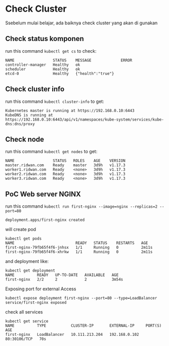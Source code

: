 # Check Cluster

Ssebelum mulai belajar, ada baiknya check cluster yang akan di gunakan

## Check status komponen

run this command `kubectl get cs` to check:
```
NAME                 STATUS    MESSAGE             ERROR
controller-manager   Healthy   ok
scheduler            Healthy   ok
etcd-0               Healthy   {"health":"true"}
```

## Check cluster info
run this command `kubectl cluster-info` to get:

```
Kubernetes master is running at https://192.168.0.10:6443
KubeDNS is running at https://192.168.0.10:6443/api/v1/namespaces/kube-system/services/kube-dns:dns/proxy

```

## Check node
run this command `kubectl get nodes` to get:

```
NAME                 STATUS   ROLES    AGE    VERSION
master.ridwan.com    Ready    master   3d9h   v1.17.3
worker1.ridwan.com   Ready    <none>   3d9h   v1.17.3
worker2.ridwan.com   Ready    <none>   3d9h   v1.17.3
worker3.ridwan.com   Ready    <none>   3d9h   v1.17.3
```

## PoC Web server NGINX
run this command `kubectl run first-nginx --image=nginx --replicas=2 --port=80`
```
deployment.apps/first-nginx created
```

will create pod
```
kubectl get pods
NAME                           READY   STATUS    RESTARTS   AGE
first-nginx-79fb65f4f6-jnhsx   1/1     Running   0          2m11s
first-nginx-79fb65f4f6-xhrkw   1/1     Running   0          2m11s
```

and deployment like:
```
kubectl get deployment
NAME          READY   UP-TO-DATE   AVAILABLE   AGE
first-nginx   2/2     2            2           3m54s
```

Exposing port for external Access
```
kubectl expose deployment first-nginx --port=80 --type=LoadBalancer
service/first-nginx exposed
```

check all services
```
kubectl get service
NAME          TYPE           CLUSTER-IP       EXTERNAL-IP     PORT(S)        AGE
first-nginx   LoadBalancer   10.111.213.204   192.168.0.102   80:30106/TCP   70s
```